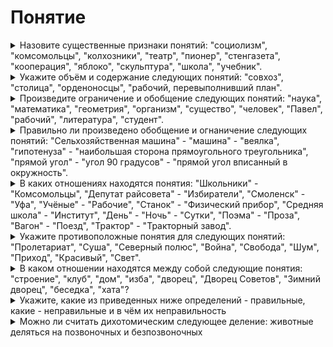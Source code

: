 # Понятие

<details>
  <summary>Назовите существенные признаки понятий: "социолизм", "комсомольцы", "колхозники", "театр", "пионер", "стенгазета", "кооперация", "яблоко", "скульптура", "школа", "учебник".</summary>

| Понятие | Описание | Существенный признак |
| ------- | -------- | -------------------- |
| Социализм | политическая, социальная и экономическая философия, направленная на реализацию социального равенства и социальной справедливости, достижение которых предполагается в том числе через общественную собственность на средства производства | философия |
| Комсомольцы | всесоюзный лененский союз молодёжи созданный 29 октября 1919 г. | союз молодёжи |
| Театр | зрелищный вид искусства, представляющий собой синтез различных искусств: литературы, музыки, хореографии, вокала, изобразительного искусства и других - и обладающий собственной спецификой: отражение действительности, конфликтов, характеров, а также их трактовка и оценка, утверждение тех или иных идей здесь происходит посредством драматического действия, главным носителем которого является актёр | вид искусства |
| Пионер | участник пионерского движения - детских коммунистических организаций в СССР и в других социалистических странах, созданных по образцу скаутского движения | участник пионерского движения |
| Стенгазета | вид изобразительного искуства | вид искуства |
| Кооперация | форма организации труда, при которой определённое количество людей (предпринимателей, хозяйственников) или предприятий совместно участвуют либо в одном и том же их общем трудовом, производственном процессе, или же в различных, но связанных между собой процессах труда | форма организации труда |
| Яблоко | многосемянный нераскрывающийся плод, характерный для растений подсемейства Яблоневые семейства Розовые (такой тип плода, в частности, имеют яблоня, груша, кизильник, боярышник, мушмула, айва, рябина) | плод растений |
| Скульптура | вид изобразительного искусства, произведения которого имеют объёмную форму и выполняются из твёрдых материалов методом высекания, удаления лишнего из начальной массы каменного или иного блока (способ формовычитания) | вид искуства |
| Школа | учебное заведение для получения общего образования | учебное заведение |
| Учебник |  книга, содержащая систематическое изложение знаний в определённой области и используемая как в системе образования, на различных её уровнях, так и для самостоятельного обучения; вид учебной литературы | изложение знаний |

</details>

<details>
  <summary>Укажите объём и содержание следующих понятий: "совхоз", "столица", "орденоносцы", "рабочий, перевыполнивший план".</summary>

| Понятие | Описание | Объём | Содержание |
| ------- | -------- | ----- | ---------- |
| Совхоз | государственное сельскохозяйственное предприятие в СССР | Все сельскохозяйственные предприятия в СССР | Государственное сельскохозяйственное предприятие |
| Столица | главный горд независимого государства или государственного образования, в котором обычно размещаются органы государственной власти | Главный город | Главные города государств |
| Орденаносцы | люди награжденные орденами | Человек, орден | люди, награжденные орденами |
| Рабочий, перевыполневший норму | Рабочий произведший продукции сверх установленной нормы | Рабочий, устанновленная норма | Каждый рабочий перевыполневний план |

</details>

<details>
  <summary>Произведите ограничение и обобщение следующих понятий: "наука", "математика", "геометрия", "организм", "существо", "человек", "Павел", "рабочий", "литература", "студент".</summary>

| Понятие | Ограничение | Обобщение |
| ------- | ----------- | --------- |
| Наука | Биология | Познание |
| Математика | Алгера | Наука |
| Геометрия | Начертательная геометрия | Математика |
| Организм | Орган | Жизнь |
| Существо | Животное | Объект |
| Человек | Европиоид | Чуловекообразная обезьяна |
| Павел | Апостол Павел | Мужчина |
| Рабочий | Слесорь | Человек |
| Литература | Русская литература | Письменный источник |
| Студент | Первокурсник | Учащийся |

</details>

<details>
  <summary>Правильно ли произведено обобщение и огнаничение следующих понятий: "Сельхозяйственная машина" - "машина" - "веялка", "гипотенуза" - "наибольшая сторона прямоугольного треугольника", "прямой угол" - "угол 90 градусов" - "прямой угол вписанный в окружность".</summary>

| Исходная цепочка | Вердикт |
| ---------------- | ------- |
| Сельхозяйственная машина - машина - веялка | да |
| гипотенуза - наибольшая сторона прямоугольного треугольника | нет - понятия идентичны |
| прямой угол - угол 90 градусов - прямой угол вписанный в окружность | нет, первые два понятия имеют идентичный объём и содержание |

</details>

<details>
  <summary>В каких отношениях находятся понятия: "Школьники" - "Комсомольцы", "Депутат райсовета" - "Избиратели", "Смоленск" - "Уфа", "Учёные" - "Рабочие", "Станок" - "Физический прибор", "Средняя школа" - "Институт", "День" - "Ночь" - "Сутки", "Поэма" - "Проза", "Вагон" - "Поезд", "Трактор" - "Тракторный завод".</summary>

| Понятие | Отношение |
| ------- | --------- |
| Школьники - Комсомольцы | Совподение объёмов |
| Депутат райсовета - Избиратели | Подчинения |
| Смоленск - Уфа | Соподчинения |
| Учёные - Рабочие | Соподчинения |
| Станок - Физический прибор | Подчинения |
| Средняя школа - Институт | Соподчинения |
| День - Ночь - Сутки | Частичного совподения объемов |
| Поэма - Проза | Противоположности |
| Вагон - Поезд | Подчинения |
| Трактор - Тракторный завод | Соподчинения |

</details>

<details>
  <summary>Укажите противоположные понятия для следующих понятий: "Пролетариат", "Суша", "Северный полюс", "Война", "Свобода", "Шум", "Приход", "Красивый", "Свет".</summary>

| Понятие | Противоположное понятие |
| ------- | ----------------------- |
| Пролетариат | Капеталисты |
| Суша | Вода |
| Северный полюс| Южный полюс |
| Война | Мир |
| Свобода | Заключение |
| Шум | Тишина |
| Приход | Уход |
| Красивый | Ужасный |
| Свет | Тьма |

</details>

<details>
  <summary>В каком отношении находятся между собой следующие понятия: "строение", "клуб", "дом", "изба", "дворец", "Дворец Советов", "Зимний дворец", "беседка", "хата"?</summary>

Подчинение

</details>

<details>
  <summary>Укажите, какие из приведенных ниже определений - правильные, какие - неправильные и в чём их неправильность</summary>

| Определение | Вердикт | Объяснение |
| ----------- | ------- | ---------- |
| Слово - не воробей: вылетит - не поймаешь. | Не правильно | Определение должно быть ясным |
| Гипотенуза есть сторона прямоугольника, лежащая против прямого угла. | Правильное ||
| Воздух - это не кислород. | Не правильное | Определение не должно быть отрицательным |
| Прямой круглый цилиндр есть тело, образуемое путём вращения прямоугольника около одной из его сторон, остающейся при вращении неподвижной | Правильное ||
| Диаметр круга есть прямая линия, соединяющая две точки окружности. | Не правильное | Определение должнобыть соразмерным |
| Логика есть наука о мышлении. | Правильное ||

</details>

<details>
  <summary>Можно ли считать дихотомическим следующее деление: животные деляться на позвоночных и безпозвоночных</summary>

  Можно так как полностью делиться на две группы.

</details>